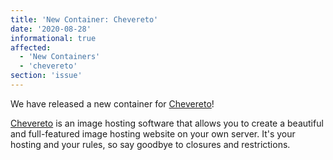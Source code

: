 ```yaml
---
title: 'New Container: Chevereto'
date: '2020-08-28'
informational: true
affected:
  - 'New Containers'
  - 'chevereto'
section: 'issue'
---
```

We have released a new container for [Chevereto](https://github.com/linuxserver/docker-chevereto)!

[Chevereto](https://github.com/Chevereto/Chevereto-Free) is an image hosting software that allows you to create a beautiful and full-featured image hosting website on your own server. It's your hosting and your rules, so say goodbye to closures and restrictions.